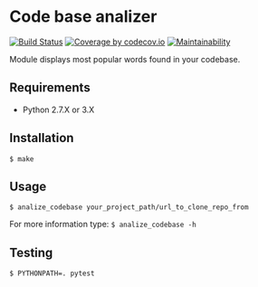 Code base analizer
==================
[![Build Status](https://travis-ci.org/Grin941/codebase_analizer.svg?branch=master)](https://travis-ci.org/Grin941/codebase_analizer)
[![Coverage by codecov.io](https://codecov.io/gh/Grin941/codebase_analizer/branch/master/graphs/badge.svg?branch=master)](https://codecov.io/gh/Grin941/codebase_analizer?branch=master)
[![Maintainability](https://api.codeclimate.com/v1/badges/65bf84d5b1d79f1584f7/maintainability)](https://codeclimate.com/github/Grin941/codebase_analizer/maintainability)

Module displays most popular words found in your codebase.

## Requirements

* Python 2.7.X or 3.X

## Installation

```
$ make
```

## Usage

```
$ analize_codebase your_project_path/url_to_clone_repo_from
```

For more information type: ```$ analize_codebase -h```

## Testing
```
$ PYTHONPATH=. pytest
```
